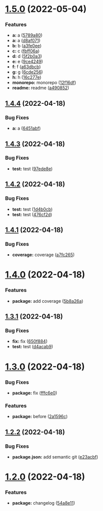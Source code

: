 # [1.5.0](https://github.com/jdaoliveira/rimuru-test/compare/v1.4.4...v1.5.0) (2022-05-04)


### Features

* **a:** a ([5789a80](https://github.com/jdaoliveira/rimuru-test/commit/5789a80a804ee67b2d615cd60419d1dbecf36802))
* **a:** a ([d8af071](https://github.com/jdaoliveira/rimuru-test/commit/d8af07111b8f727f4da170086451eac952e6c5d5))
* **b:** b ([a3fe0ee](https://github.com/jdaoliveira/rimuru-test/commit/a3fe0eef3303e924f51a54a7644c497d96914880))
* **c:** c ([fbff06a](https://github.com/jdaoliveira/rimuru-test/commit/fbff06aee0aa0dd6c5ee3f94ffc513935315cb86))
* **d:** d ([5f2b0a3](https://github.com/jdaoliveira/rimuru-test/commit/5f2b0a35b98f1237344596d4b07a842180bf4191))
* **e:** e ([9ce4249](https://github.com/jdaoliveira/rimuru-test/commit/9ce4249c55eb5cf116789c19b7783faaad68e765))
* **f:** f ([a63dbcb](https://github.com/jdaoliveira/rimuru-test/commit/a63dbcb47090f40fd3aaa84b9cdad34a7a481f3d))
* **g:** g ([6cde256](https://github.com/jdaoliveira/rimuru-test/commit/6cde256cb56578874d290b70eeed57a489c1c8d8))
* **h:** h ([16c277e](https://github.com/jdaoliveira/rimuru-test/commit/16c277e8d63568ee09186e19eb4f1ae9ad0cc1b7))
* **monorepo:** monorepo ([12f16df](https://github.com/jdaoliveira/rimuru-test/commit/12f16df567ed051cdea3bdd7d3ad62fd2ff51afe))
* **readme:** readme ([a490852](https://github.com/jdaoliveira/rimuru-test/commit/a49085209c9c4266612223d892bffca03e83ddb6))

## [1.4.4](https://github.com/jdaoliveira/rimuru-test/compare/v1.4.3...v1.4.4) (2022-04-18)


### Bug Fixes

* **a:** a ([6451abf](https://github.com/jdaoliveira/rimuru-test/commit/6451abfce4423191e6dcb7151f89db8531005f56))

## [1.4.3](https://github.com/jdaoliveira/rimuru-test/compare/v1.4.2...v1.4.3) (2022-04-18)


### Bug Fixes

* **test:** test ([97ede8e](https://github.com/jdaoliveira/rimuru-test/commit/97ede8e05ca7831ffe7d9564d98c57c69547b02d))

## [1.4.2](https://github.com/jdaoliveira/rimuru-test/compare/v1.4.1...v1.4.2) (2022-04-18)


### Bug Fixes

* **test:** test ([1d4b0cb](https://github.com/jdaoliveira/rimuru-test/commit/1d4b0cbf8078400c34233f91d8ac30125fbc5ac5))
* **test:** test ([476cf2d](https://github.com/jdaoliveira/rimuru-test/commit/476cf2db6470c856adf52e63257da2030104e558))

## [1.4.1](https://github.com/jdaoliveira/rimuru-test/compare/v1.4.0...v1.4.1) (2022-04-18)


### Bug Fixes

* **coverage:** coverage ([a7fc265](https://github.com/jdaoliveira/rimuru-test/commit/a7fc26535b5566a8d398972c1f758dfb6dc0e10d))

# [1.4.0](https://github.com/jdaoliveira/rimuru-test/compare/v1.3.1...v1.4.0) (2022-04-18)


### Features

* **package:** add coverage ([5b8a26a](https://github.com/jdaoliveira/rimuru-test/commit/5b8a26acfa8730625df6bb8409b14f0889565159))

## [1.3.1](https://github.com/jdaoliveira/rimuru-test/compare/v1.3.0...v1.3.1) (2022-04-18)


### Bug Fixes

* **fix:** fix ([650f884](https://github.com/jdaoliveira/rimuru-test/commit/650f88409883e1b5954f468c1685f75c5b805844))
* **test:** test ([d4acab9](https://github.com/jdaoliveira/rimuru-test/commit/d4acab9a4343bf5c3dd301436466c07d921f71ff))

# [1.3.0](https://github.com/jdaoliveira/rimuru-test/compare/v1.2.2...v1.3.0) (2022-04-18)


### Bug Fixes

* **package:** fix ([fffc6e0](https://github.com/jdaoliveira/rimuru-test/commit/fffc6e0a75007e8b5700066b55f6dc28e91d3814))


### Features

* **package:** before ([2a1596c](https://github.com/jdaoliveira/rimuru-test/commit/2a1596cf6f44c89ee6736c2155a6d906ba9d6060))

## [1.2.2](https://github.com/jdaoliveira/rimuru-test/compare/v1.2.1...v1.2.2) (2022-04-18)


### Bug Fixes

* **package.json:** add semantic git ([e23acbf](https://github.com/jdaoliveira/rimuru-test/commit/e23acbff8af57e86a08bb8ba01230b3adce408d4))

# [1.2.0](https://github.com/jdaoliveira/rimuru-test/compare/v1.1.3...v1.2.0) (2022-04-18)


### Features

* **package:** changelog ([54a8e11](https://github.com/jdaoliveira/rimuru-test/commit/54a8e11b0b690ec620d1695c168e1fba2d10d13c))
